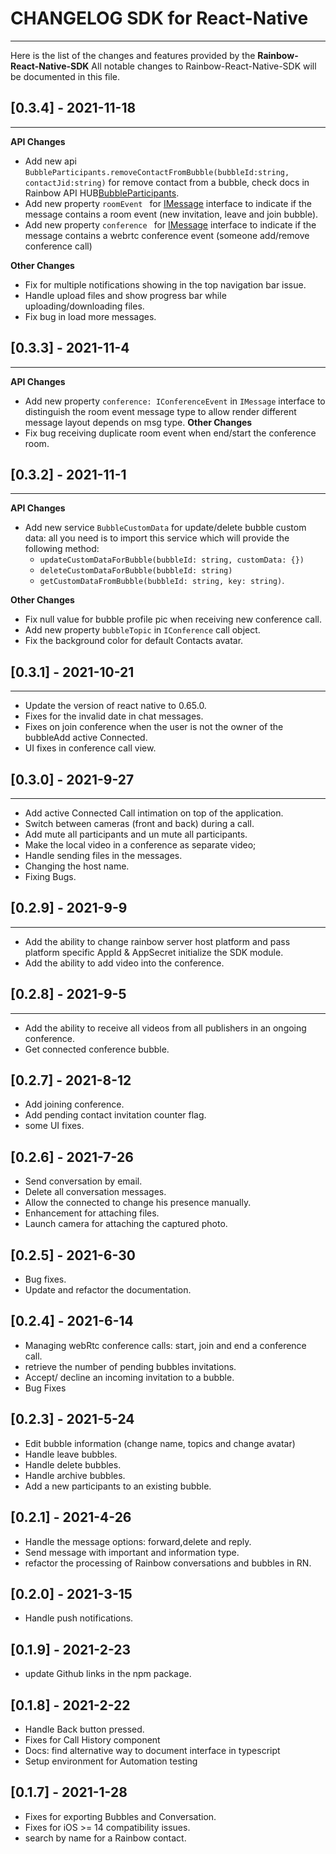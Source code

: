# CHANGELOG SDK for React-Native

---

Here is the list of the changes and features provided by the **Rainbow-React-Native-SDK**
All notable changes to Rainbow-React-Native-SDK will be documented in this file.

## [0.3.4] - 2021-11-18
---
**API Changes**

 - Add new api `BubbleParticipants.removeContactFromBubble(bubbleId:string, contactJid:string)` for remove contact from a bubble, check docs in Rainbow API HUB[BubbleParticipants](https://hub.openrainbow.com/#/documentation/doc/sdk/reactnative/bubbleParticipants).
 - Add new property `roomEvent ` for [IMessage](https://hub.openrainbow.com/#/documentation/doc/sdk/reactnative/api/IMessage) interface to indicate if the message contains a room event (new invitation, leave and join bubble).
 - Add new property `conference ` for [IMessage](https://hub.openrainbow.com/#/documentation/doc/sdk/reactnative/api/IMessage) interface to indicate if the message contains a webrtc conference event (someone add/remove conference call)


**Other Changes**

 - Fix for multiple notifications showing in the top navigation bar issue.
 - Handle upload files and show progress bar while uploading/downloading files.
 - Fix bug in load more messages.

## [0.3.3] - 2021-11-4
---
**API Changes**
-  Add new property  `conference: IConferenceEvent` in `IMessage` interface to distinguish the room event message type to
    allow render different message layout depends on msg type.
**Other Changes**
- Fix bug receiving duplicate room event when end/start the conference room.

## [0.3.2] - 2021-11-1
---
**API Changes**
- Add new service `BubbleCustomData` for update/delete bubble custom data: all you need is to import this service which will provide the following method:
    * `updateCustomDataForBubble(bubbleId: string, customData: {})`
    * `deleteCustomDataForBubble(bubbleId: string)`
    * `getCustomDataFromBubble(bubbleId: string, key: string)`.

**Other Changes**
- Fix null value for bubble profile pic when receiving new conference call.
- Add new property `bubbleTopic` in `IConference` call object.
- Fix the background color for default Contacts avatar.

## [0.3.1] - 2021-10-21
---
- Update the version of react native to 0.65.0.
- Fixes for the invalid date in chat messages.
- Fixes on join conference when the user is not the owner of the bubbleAdd active Connected.
- UI fixes in conference call view.

## [0.3.0] - 2021-9-27
---
- Add active Connected Call intimation on top of the application.
- Switch between cameras (front and back) during a call.
- Add mute all participants and un mute all participants.
- Make the local video in a conference as separate video;
- Handle sending files in the messages.
- Changing the host name.
- Fixing Bugs.
## [0.2.9] - 2021-9-9
---
- Add the ability to change rainbow server host platform and pass platform specific AppId & AppSecret initialize the SDK module.
- Add the ability to add video into the conference.
## [0.2.8] - 2021-9-5
---
- Add the ability to receive all videos from all publishers in an ongoing conference.
- Get connected conference bubble.
## [0.2.7] - 2021-8-12
- Add joining conference.
- Add pending contact invitation counter flag.
- some UI fixes.
## [0.2.6] - 2021-7-26
-  Send conversation by email.
-  Delete all conversation messages.
-  Allow the connected to change his presence manually.
-  Enhancement for attaching files.
-  Launch camera for attaching the captured photo.
## [0.2.5] - 2021-6-30
-  Bug fixes.
-  Update and refactor the documentation.

## [0.2.4] - 2021-6-14
-  Managing webRtc conference calls: start, join and end a conference call.
-  retrieve the number of pending bubbles invitations.
-  Accept/ decline an incoming invitation to a bubble.
-  Bug Fixes

## [0.2.3] - 2021-5-24
-  Edit bubble information (change name, topics and change avatar)
-  Handle leave bubbles.
-  Handle delete bubbles.
-  Handle archive bubbles.
-  Add a new participants to an existing bubble.
## [0.2.1] - 2021-4-26
-   Handle the message options: forward,delete and reply.
-   Send message with important and information type.
-   refactor the processing of Rainbow conversations and bubbles in RN.
## [0.2.0] - 2021-3-15
-   Handle push notifications.
## [0.1.9] - 2021-2-23
-   update Github links in the npm package.
## [0.1.8] - 2021-2-22
-   Handle Back button pressed.
-   Fixes for Call History component
-   Docs: find alternative way to document interface in typescript
-   Setup environment for Automation testing
## [0.1.7] - 2021-1-28
-   Fixes for exporting Bubbles and  Conversation.
-   Fixes for iOS >= 14 compatibility issues.
-   search by name for a Rainbow contact.

